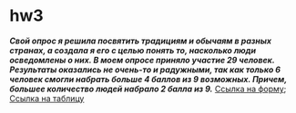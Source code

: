 # hw3

***Свой опрос я решила посвятить традициям и обычаям в разных странах, а создала я его с целью понять то, насколько люди осведомлены о них. В моем опросе приняло участие 29 человек. Результаты оказались не очень-то и радужными, так как только 6 человек смогли набрать больше 4 баллов из 9 возможных. Причем, большее количество людей набрало 2 балла из 9.*** 
[Ссылка на форму](https://docs.google.com/forms/d/1jBRa_SOFO57I4B52O5EOh7GXuLe7AxvJeFuEkIqX1dw/edit);
[Ссылка на таблицу](https://docs.google.com/spreadsheets/d/1zZ6uzVQ3XAe-XYbt3F2ikPNK8od7abLLuavezB90H1A/edit#gid=1728172537)

